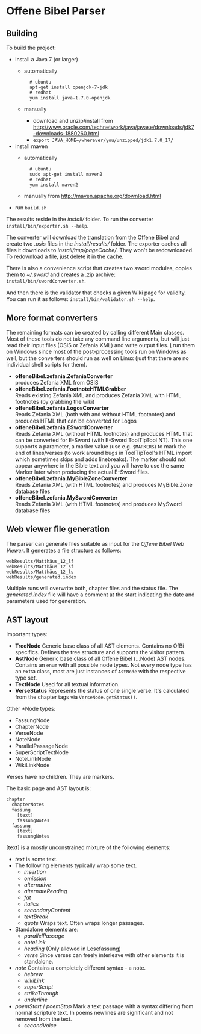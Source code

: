 Offene Bibel Parser
===================

Building
--------
To build the project:

- install a Java 7 (or larger)
    - automatically

            # ubuntu
            apt-get install openjdk-7-jdk
            # redhat
            yum install java-1.7.0-openjdk

    - manually
        - download and unzip/install from <http://www.oracle.com/technetwork/java/javase/downloads/jdk7-downloads-1880260.html>
        - `export JAVA_HOME=/wherever/you/unzipped/jdk1.7.0_17/`
- install maven
    - automatically

            # ubuntu
            sudo apt-get install maven2
            # redhat
            yum install maven2

    - manually from <http://maven.apache.org/download.html>
- run `build.sh`

The results reside in the *install/* folder.
To run the converter `install/bin/exporter.sh --help`.

The converter will download the translation from the Offene Bibel and create two *.osis* files in the *install/results/* folder.
The exporter caches all files it downloads to *install/tmp/pageCache/*. They won't be redownloaded. To redownload a file, just delete it in the cache.

There is also a convenience script that creates two sword modules, copies them to *~/.sword* and creates a .zip archive: `install/bin/swordConverter.sh`.

And then there is the validator that checks a given Wiki page for validity.
You can run it as follows: `install/bin/validator.sh --help`.

More format converters
----------------------

The remaining formats can be created by calling different Main classes. Most of these tools do not take any command line arguments, but will just read their input files (OSIS or Zefania XML) and write output files. [I](https://github.com/schierlm) run them on Windows since most of the post-processing tools run on Windows as well, but the converters should run as well on Linux (just that there are no individual shell scripts for them).

- **offeneBibel.zefania.ZefaniaConverter**   
  produces Zefania XML from OSIS
- **offeneBibel.zefania.FootnoteHTMLGrabber**   
  Reads existing Zefania XML and produces Zefania XML with HTML footnotes (by grabbing the wiki)
- **offeneBibel.zefania.LogosConverter**   
  Reads Zefania XML (both with and without HTML footnotes) and produces HTML that can be converted for Logos
- **offeneBibel.zefania.ESwordConverter**   
  Reads Zefania XML (without HTML footnotes) and produces HTML that can be converted for E-Sword (with E-Sword ToolTipTool NT).
  This one supports a parameter, a marker value (use e.g. `$MARKER$`) to mark the end of lines/verses (to work around bugs in ToolTipTool's HTML import which sometimes skips and adds linebreaks). The marker should not appear anywhere in the Bible text and you will have to use the same Marker later when producing the actual E-Sword files.
- **offeneBibel.zefania.MyBibleZoneConverter**   
  Reads Zefania XML (with HTML footnotes) and produces MyBible.Zone database files
- **offeneBibel.zefania.MySwordConverter**   
  Reads Zefania XML (with HTML footnotes) and produces MySword database files


Web viewer file generation
--------------------------
The parser can generate files suitable as input for the *Offene Bibel Web Viewer*. It generates a file structure as follows:

    webResults/Matthäus_12_lf
    webResults/Matthäus_12_sf
    webResults/Matthäus_12_ls
    webResults/generated.index

Multiple runs will overwrite both, chapter files and the status file. The *generated.index* file will have a comment at the start indicating the date and parameters used for generation.

AST layout
----------

Important types:
- **TreeNode**
  Generic base class of all AST elements. Contains no OfBi specifics. Defines the tree structure
  and supports the visitor pattern.
- **AstNode**
  Generic base class of all Offene Bibel (...Node) AST nodes. Contains an `enum` with all
  possible node types. Not every node type has an extra class, most are just instances of
  `AstNode` with the respective type set.
- **TextNode**
  Used for all textual information.
- **VerseStatus**
  Represents the status of one single verse. It's calculated from the chapter tags via
  `VerseNode.getStatus()`.

Other \*Node types:
- FassungNode
- ChapterNode
- VerseNode
- NoteNode
- ParallelPassageNode
- SuperScriptTextNode
- NoteLinkNode
- WikiLinkNode

Verses have no children. They are markers.

The basic page and AST layout is:

    chapter
      chapterNotes
      fassung
        [text]
        fassungNotes
      fassung
        [text]
        fassungNotes

[text] is a mostly unconstrained mixture of the following elements:
- *text* is some text.
- The following elements typically wrap some text.
    - *insertion*
    - *omission*
    - *alternative*
    - *alternateReading*
    - *fat*
    - *italics*
    - *secondaryContent*
    - *textBreak*
    - *quote* Wraps text. Often wraps longer passages.
- Standalone elements are:
    - *parallelPassage*
    - *noteLink*
    - *heading* (Only allowed in Lesefassung)
    - *verse* Since verses can freely interleave with other elements it is standalone.
- *note* Contains a completely different syntax - a note.
    - *hebrew*
    - *wikiLink*
    - *superScript*
    - *strikeThrough*
    - *underline*
- *poemStart* / *poemStop* Mark a text passage with a syntax differing from normal scripture text.
  In poems newlines are significant and not removed from the text.
    - *secondVoice*

